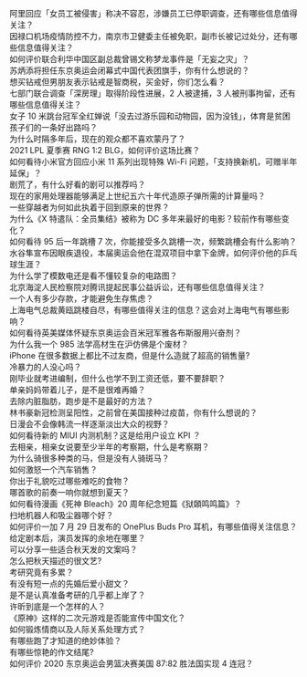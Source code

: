 阿里回应「女员工被侵害」称决不容忍，涉嫌员工已停职调查，还有哪些信息值得关注？  
因禄口机场疫情防控不力，南京市卫健委主任被免职，副市长被记过处分，还有哪些信息值得关注？  
如何评价联合利华中国区副总裁曾锡文称梦龙事件是「无妄之灾」？  
苏炳添将担任东京奥运会闭幕式中国代表团旗手，你有什么想说的？  
想买钻戒但男朋友表示钻戒是智商税，买金好，你们怎么看？  
七部门联合调查「深房理」取得阶段性进展，2 人被逮捕，3 人被刑事拘留，还有哪些信息值得关注？  
女子 10 米跳台冠军全红婵说「没去过游乐园和动物园，因为没钱」，体育是贫困孩子们的一条好出路吗？  
为什么时隔多年后，现在的观众都不喜欢蒙丹了？  
2021 LPL 夏季赛 RNG 1:2 BLG，如何评价这场比赛？  
如何看待小米官方回应小米 11 系列出现特殊 Wi-Fi 问题，「支持换新机，可赠半年延保」？  
剧荒了，有什么好看的剧可以推荐吗？  
现在的家用处理器能够满足上世纪五六十年代造原子弹所需的计算量吗？  
一些穿越者为何如此执着于回到原来的世界？  
为什么《X 特遣队：全员集结》被称为 DC 多年来最好的电影？较前作有哪些变化？  
如何看待 95 后一年跳槽 7 次，你能接受多久跳槽一次，频繁跳槽会有什么影响？  
水谷隼宣布因眼疾退役，本届奥运会他在混双项目中拿下金牌，如何评价他的乒乓球生涯？  
为什么学了模数电还是看不懂较复杂的电路图？  
北京海淀人民检察院对腾讯提起民事公益诉讼，还有哪些信息值得关注？  
一个人有多少存款，才能避免生存焦虑？  
上海电气总裁黄瓯跳楼自尽，有哪些值得关注的信息？这会对上海电气有哪些影响？  
如何看待英美媒体怀疑东京奥运会百米冠军雅各布斯服用兴奋剂？  
为什么我一个 985 法学高材生在沪仿佛是个废材？  
iPhone 在很多数据上都比不过友商，但是什么造就了超高的销售量?  
冷暴力的人没心吗？  
刚毕业就考进编制，但什么也学不到工资还低，要不要辞职？  
单亲妈妈带着儿子，是不是很难再婚？  
去除内脏脂肪，跑步是不是最好的方法？  
林书豪新冠检测呈阳性，之前曾在美国接种过疫苗，你有什么想说的？  
日漫会不会像韩流一样逐渐淡出大众的视野？  
如何看待新的 MIUI 内测机制？这是给用户设立 KPI ？  
去相亲，相亲女说要至少半年的考察期，什么是考察期？  
为什么骑很多种类的马，但是没有人骑斑马？  
如何激怒一个汽车销售？  
你出于礼貌吃过哪些难吃的食物？  
哪首歌的前奏一响你就想到夏天？  
如何看待漫画《死神 Bleach》20 周年纪念短篇《狱頣鸣鸣篇》？  
扫地机器人和吸尘器哪个好？  
如何评价一加 7 月 29 日发布的 OnePlus Buds Pro 耳机，有哪些值得关注信息？  
给定剧本后，演员发挥的余地在哪里？  
可以分享一些适合秋天发的文案吗？  
怎么把秋天描述的很文艺?  
考研究竟有多累？  
有没有短一点的先婚后爱小甜文？  
是不是认真准备考研的几乎都上岸了？  
许昕到底是一个怎样的人？  
《原神》这样的二次元游戏是否能宣传中国文化？  
如何锻炼情商以及人际关系处理方式？  
有哪些跑了才知道的绝妙体验？  
有哪些惊艳的作文结尾?  
如何评价 2020 东京奥运会男篮决赛美国 87:82 胜法国实现 4 连冠？  
